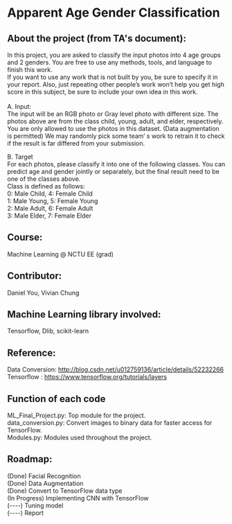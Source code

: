 # Apparent Age Gender Classification
## About the project (from TA's document):
In this project, you are asked to classify the input photos into 4 age groups and 2 genders. You are free to use any methods, tools, and language to finish this work. <br />
If you want to use any work that is not built by you, be sure to specify it in your report. Also, just repeating other people’s work won’t help you get high score in this subject, be sure to include your own idea in this work. <br /> <br />
A. Input: <br />
The input will be an RGB photo or Gray level photo with different size. The photos above are from the class child, young, adult, and elder, respectively. <br />
You are only allowed to use the photos in this dataset. (Data augmentation is permitted) We may randomly pick some team’ s work to retrain it to check if the result is far differed from your submission. <br />

B. Target <br />
For each photos, please classify it into one of the following classes. You can predict age and gender jointly or separately, but the final result need to be one of the classes above. <br />
Class is defined as follows: <br/>
0: Male Child, 4: Female Child <br/>
1: Male Young, 5: Female Young <br/>
2: Male Adult, 6: Female Adult <br/>
3: Male Elder, 7: Female Elder <br/>

## Course: 
Machine Learning @ NCTU EE (grad)
## Contributor: 
Daniel You, Vivian Chung

## Machine Learning library involved:
Tensorflow, Dlib, scikit-learn
## Reference:
Data Conversion: http://blog.csdn.net/u012759136/article/details/52232266 <br />
Tensorflow     : https://www.tensorflow.org/tutorials/layers <br />

## Function of each code
ML\_Final\_Project.py: Top module for the project. <br />
data\_conversion.py: Convert images to binary data for faster access for TensorFlow.<br />
Modules.py: Modules used throughout the project. <br />

## Roadmap:
(Done) Facial Recognition <br/>
(Done) Data Augmentation  <br/>
(Done) Convert to TensorFlow data type <br/>
(In Progress) Implementing CNN with TensorFlow <br/>
(----) Tuning model <br/>
(----) Report <br/>
